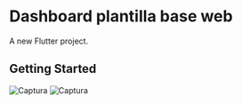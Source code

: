 # Dashboard plantilla base web

A new Flutter project.

## Getting Started

![Captura](https://user-images.githubusercontent.com/62524570/158027716-c955e263-ac6b-4e06-a7dc-9b30dc1fa933.PNG)
![Captura](https://user-images.githubusercontent.com/62524570/158027770-3d79ef97-c772-4474-8031-97efb002731f.PNG)
